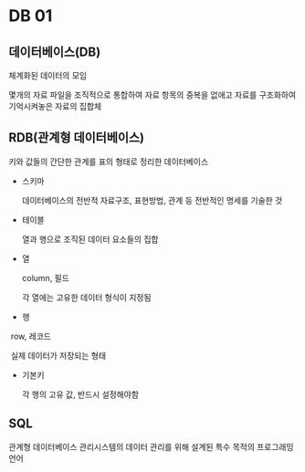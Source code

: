 # DB 01

## 데이터베이스(DB)

 체계화된 데이터의 모임

몇개의 자료 파일을 조직적으로 통합하여 자료 항목의 중복을 없애고 자료를 구조화하여 기억시켜놓은 자료의 집합체

## RDB(관계형 데이터베이스)

키와 값들의 간단한 관계를 표의 형태로 정리한 데이터베이스

- 스키마

  데이터베이스의 전반적 자료구조, 표현방법, 관계 등 전반적인 명세를 기술한 것

- 테이블

  열과 행으로 조직된 데이터 요소들의 집합

- 열

  column, 필드

  각 열에는 고유한 데이터 형식이 지정됨

- 행

​       row, 레코드

​      실제 데이터가 저장되는 형태

- 기본키

  각 행의 고유 값, 반드시 설정해야함

## SQL

관계형 데이터베이스 관리시스템의 데이터 관리를 위해 설계된 특수 목적의 프로그래밍 언어 

